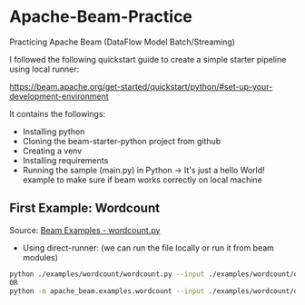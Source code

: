 # Apache-Beam-Practice
Practicing Apache Beam (DataFlow Model Batch/Streaming)

I followed the following quickstart guide to create a simple starter pipeline using local runner:

https://beam.apache.org/get-started/quickstart/python/#set-up-your-development-environment

It contains the followings:

- Installing python
- Cloning the beam-starter-python project from github
- Creating a venv
- Installing requirements
- Running the sample (main.py) in Python -> It's just a hello World! example to make sure if beam works correctly on local machine

## First Example: Wordcount
Source: [Beam Examples - wordcount.py](https://github.com/apache/beam/blob/master/sdks/python/apache_beam/examples/wordcount.py)

- Using direct-runner: (we can run the file locally or run it from beam modules)
```bash
python ./examples/wordcount/wordcount.py --input ./examples/wordcount/data/wikipedia-automobile.txt --output ./examples/wordcount/data/
OR
python -m apache_beam.examples.wordcount --input ./examples/wordcount/data/wikipedia-automobile.txt --output ./examples/wordcount/data/
```